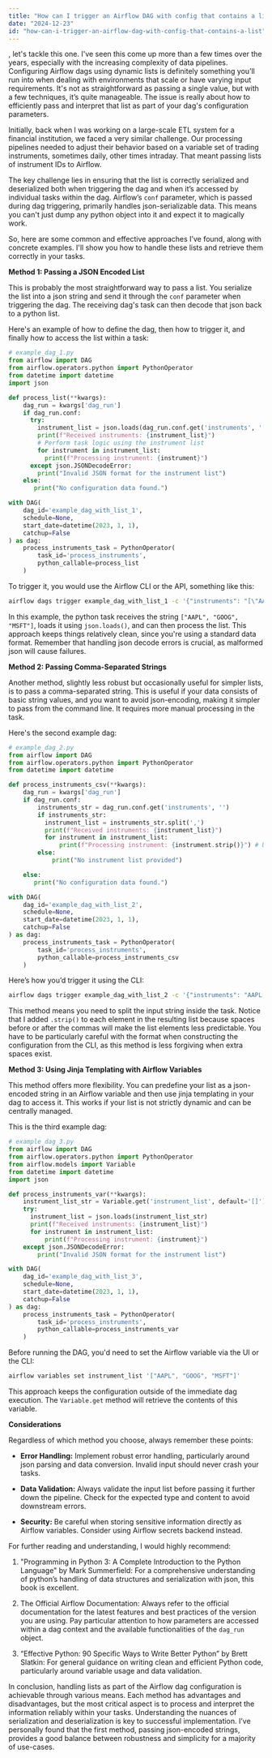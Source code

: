 ```yaml
---
title: "How can I trigger an Airflow DAG with config that contains a list?"
date: "2024-12-23"
id: "how-can-i-trigger-an-airflow-dag-with-config-that-contains-a-list"
---
```


, let's tackle this one. I've seen this come up more than a few times over the years, especially with the increasing complexity of data pipelines. Configuring Airflow dags using dynamic lists is definitely something you’ll run into when dealing with environments that scale or have varying input requirements. It's not as straightforward as passing a single value, but with a few techniques, it’s quite manageable. The issue is really about how to efficiently pass and interpret that list as part of your dag's configuration parameters.

Initially, back when I was working on a large-scale ETL system for a financial institution, we faced a very similar challenge. Our processing pipelines needed to adjust their behavior based on a variable set of trading instruments, sometimes daily, other times intraday. That meant passing lists of instrument IDs to Airflow.

The key challenge lies in ensuring that the list is correctly serialized and deserialized both when triggering the dag and when it’s accessed by individual tasks within the dag. Airflow’s `conf` parameter, which is passed during dag triggering, primarily handles json-serializable data. This means you can't just dump any python object into it and expect it to magically work.

So, here are some common and effective approaches I’ve found, along with concrete examples. I'll show you how to handle these lists and retrieve them correctly in your tasks.

**Method 1: Passing a JSON Encoded List**

This is probably the most straightforward way to pass a list. You serialize the list into a json string and send it through the `conf` parameter when triggering the dag. The receiving dag's task can then decode that json back to a python list.

Here's an example of how to define the dag, then how to trigger it, and finally how to access the list within a task:

```python
# example_dag_1.py
from airflow import DAG
from airflow.operators.python import PythonOperator
from datetime import datetime
import json

def process_list(**kwargs):
    dag_run = kwargs['dag_run']
    if dag_run.conf:
      try:
        instrument_list = json.loads(dag_run.conf.get('instruments', '[]'))
        print(f"Received instruments: {instrument_list}")
        # Perform task logic using the instrument list
        for instrument in instrument_list:
          print(f"Processing instrument: {instrument}")
      except json.JSONDecodeError:
        print("Invalid JSON format for the instrument list")
    else:
       print("No configuration data found.")

with DAG(
    dag_id='example_dag_with_list_1',
    schedule=None,
    start_date=datetime(2023, 1, 1),
    catchup=False
) as dag:
    process_instruments_task = PythonOperator(
        task_id='process_instruments',
        python_callable=process_list
    )
```
To trigger it, you would use the Airflow CLI or the API, something like this:
```bash
airflow dags trigger example_dag_with_list_1 -c '{"instruments": "[\"AAPL\", \"GOOG\", \"MSFT\"]"}'
```

In this example, the python task receives the string `["AAPL", "GOOG", "MSFT"]`, loads it using `json.loads()`, and can then process the list. This approach keeps things relatively clean, since you're using a standard data format. Remember that handling json decode errors is crucial, as malformed json will cause failures.

**Method 2: Passing Comma-Separated Strings**

Another method, slightly less robust but occasionally useful for simpler lists, is to pass a comma-separated string. This is useful if your data consists of basic string values, and you want to avoid json-encoding, making it simpler to pass from the command line. It requires more manual processing in the task.

Here's the second example dag:

```python
# example_dag_2.py
from airflow import DAG
from airflow.operators.python import PythonOperator
from datetime import datetime

def process_instruments_csv(**kwargs):
    dag_run = kwargs['dag_run']
    if dag_run.conf:
        instruments_str = dag_run.conf.get('instruments', '')
        if instruments_str:
          instrument_list = instruments_str.split(',')
          print(f"Received instruments: {instrument_list}")
          for instrument in instrument_list:
              print(f"Processing instrument: {instrument.strip()}") # Using strip in case there are extra spaces.
        else:
            print("No instrument list provided")

    else:
       print("No configuration data found.")

with DAG(
    dag_id='example_dag_with_list_2',
    schedule=None,
    start_date=datetime(2023, 1, 1),
    catchup=False
) as dag:
    process_instruments_task = PythonOperator(
        task_id='process_instruments',
        python_callable=process_instruments_csv
    )
```
Here’s how you’d trigger it using the CLI:
```bash
airflow dags trigger example_dag_with_list_2 -c '{"instruments": "AAPL,GOOG,MSFT"}'
```
This method means you need to split the input string inside the task. Notice that I added `.strip()` to each element in the resulting list because spaces before or after the commas will make the list elements less predictable. You have to be particularly careful with the format when constructing the configuration from the CLI, as this method is less forgiving when extra spaces exist.

**Method 3: Using Jinja Templating with Airflow Variables**

This method offers more flexibility. You can predefine your list as a json-encoded string in an Airflow variable and then use jinja templating in your dag to access it. This works if your list is not strictly dynamic and can be centrally managed.

This is the third example dag:

```python
# example_dag_3.py
from airflow import DAG
from airflow.operators.python import PythonOperator
from airflow.models import Variable
from datetime import datetime
import json

def process_instruments_var(**kwargs):
    instrument_list_str = Variable.get('instrument_list', default='[]')
    try:
      instrument_list = json.loads(instrument_list_str)
      print(f"Received instruments: {instrument_list}")
      for instrument in instrument_list:
          print(f"Processing instrument: {instrument}")
    except json.JSONDecodeError:
        print("Invalid JSON format for the instrument list")

with DAG(
    dag_id='example_dag_with_list_3',
    schedule=None,
    start_date=datetime(2023, 1, 1),
    catchup=False
) as dag:
    process_instruments_task = PythonOperator(
        task_id='process_instruments',
        python_callable=process_instruments_var
    )
```

Before running the DAG, you'd need to set the Airflow variable via the UI or the CLI:

```bash
airflow variables set instrument_list '["AAPL", "GOOG", "MSFT"]'
```

This approach keeps the configuration outside of the immediate dag execution. The `Variable.get` method will retrieve the contents of this variable.

**Considerations**

Regardless of which method you choose, always remember these points:

*   **Error Handling:** Implement robust error handling, particularly around json parsing and data conversion. Invalid input should never crash your tasks.

*   **Data Validation:** Always validate the input list before passing it further down the pipeline. Check for the expected type and content to avoid downstream errors.

*   **Security:** Be careful when storing sensitive information directly as Airflow variables. Consider using Airflow secrets backend instead.

For further reading and understanding, I would highly recommend:

1.  "Programming in Python 3: A Complete Introduction to the Python Language" by Mark Summerfield: For a comprehensive understanding of python’s handling of data structures and serialization with json, this book is excellent.

2.  The Official Airflow Documentation: Always refer to the official documentation for the latest features and best practices of the version you are using. Pay particular attention to how parameters are accessed within a dag context and the available functionalities of the `dag_run` object.

3.  “Effective Python: 90 Specific Ways to Write Better Python” by Brett Slatkin: For general guidance on writing clean and efficient Python code, particularly around variable usage and data validation.

In conclusion, handling lists as part of the Airflow dag configuration is achievable through various means. Each method has advantages and disadvantages, but the most critical aspect is to process and interpret the information reliably within your tasks. Understanding the nuances of serialization and deserialization is key to successful implementation. I’ve personally found that the first method, passing json-encoded strings, provides a good balance between robustness and simplicity for a majority of use-cases.
